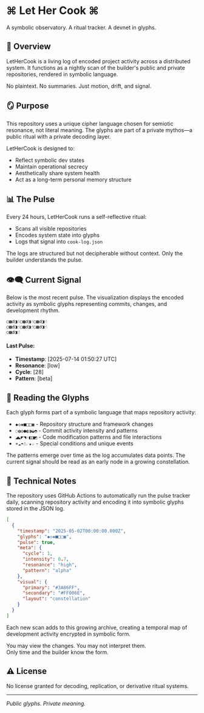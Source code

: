 # ⌘ Let Her Cook ⌘

A symbolic observatory. A ritual tracker. A devnet in glyphs.

## 🧿 Overview

LetHerCook is a living log of encoded project activity across a distributed system. It functions as a nightly scan of the builder's public and private repositories, rendered in symbolic language.

No plaintext. No summaries. Just motion, drift, and signal.

## 🪞 Purpose

This repository uses a unique cipher language chosen for semiotic resonance, not literal meaning. The glyphs are part of a private mythos—a public ritual with a private decoding layer.

LetHerCook is designed to:
- Reflect symbolic dev states
- Maintain operational secrecy
- Aesthetically share system health
- Act as a long-term personal memory structure

## 📊 The Pulse

Every 24 hours, LetHerCook runs a self-reflective ritual:
- Scans all visible repositories
- Encodes system state into glyphs
- Logs that signal into `cook-log.json`

The logs are structured but not decipherable without context.
Only the builder understands the pulse.

## 👁‍🗨 Current Signal

Below is the most recent pulse. The visualization displays the encoded activity as symbolic glyphs representing commits, changes, and development rhythm.

```
○▩☌◨☝○▩☌◨☝○▩☌◨☝
○▩☌◨☝○▩☌◨☝○▩☌◨☝
○▩☌◨☝
```

#### Last Pulse:
- **Timestamp**: [2025-07-14 01:50:27 UTC]
- **Resonance**: [low]
- **Cycle**: [28]
- **Pattern**: [beta]

## 🔮 Reading the Glyphs

Each glyph forms part of a symbolic language that maps repository activity:

- `◆◇◈■□▢▣` - Repository structure and framework changes
- `◌◍◎●◐◑◒◓` - Commit activity intensity and patterns
- `◢◣◤◥◦◧◨◩` - Code modification patterns and file interactions
- `☀☁☂☃☄★☆` - Special conditions and unique events

The patterns emerge over time as the log accumulates data points. The current signal should be read as an early node in a growing constellation.

## 🔭 Technical Notes

The repository uses GitHub Actions to automatically run the pulse tracker daily, scanning repository activity and encoding it into symbolic glyphs stored in the JSON log.

```json
[
  {
    "timestamp": "2025-05-02T00:00:00.000Z",
    "glyphs": "◆◇◈■□▢▣",
    "pulse": true,
    "meta": {
      "cycle": 1,
      "intensity": 0.7,
      "resonance": "high",
      "pattern": "alpha"
    },
    "visual": {
      "primary": "#3A86FF",
      "secondary": "#FF006E",
      "layout": "constellation"
    }
  }
]
```

Each new scan adds to this growing archive, creating a temporal map of development activity encrypted in symbolic form.

You may view the changes. You may not interpret them.  
Only time and the builder know the form.

## ⚠️ License

No license granted for decoding, replication, or derivative ritual systems.

---

*Public glyphs. Private meaning.*